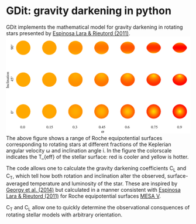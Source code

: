 # GDit: gravity darkening in python

GDit implements the mathematical model for gravity darkening in rotating stars presented by [Espinosa Lara & Rieutord (2011)](http://adsabs.harvard.edu/abs/2011A%26A...533A..43E).
![Spheroids](https://github.com/aarondotter/GDit/blob/master/Roches.png)
The above figure shows a range of Roche equipotential surfaces corresponding to rotating stars at different fractions of the Keplerian angular velocity &omega; and inclination angle i. In the figure the colorscale indicates the T_{eff} of the stellar surface: red is cooler and yellow is hotter.

The code allows one to calculate the gravity darkening coefficients C<sub>L</sub> and C<sub>T</sub>, which tell how both rotation and inclination alter the observed, surface-averaged temperature and luminosity of the star. These are inspired by [Georgy et al. (2014)](http://adsabs.harvard.edu/abs/2014A%26A...566A..21G) but calculated in a manner consistent with [Espinosa Lara & Rieutord (2011)](http://adsabs.harvard.edu/abs/2011A%26A...533A..43E) for Roche equipotential surfaces [MESA V]().

C<sub>T</sub> and C<sub>L</sub> allow one to quickly determine the observational consquences of rotating stellar models with arbitrary orientation.
